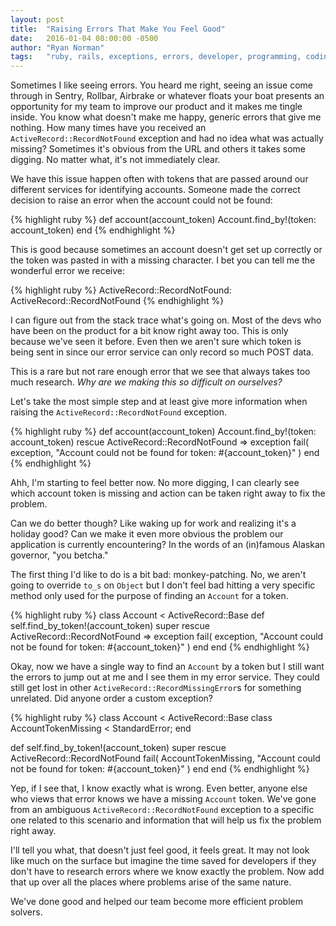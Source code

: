 ```yaml
---
layout: post
title:  "Raising Errors That Make You Feel Good"
date:   2016-01-04 08:00:00 -0500
author: "Ryan Norman"
tags:   "ruby, rails, exceptions, errors, developer, programming, coding"
---
```

Sometimes I like seeing errors. You heard me right, seeing an issue come through
in Sentry, Rollbar, Airbrake or whatever floats your boat presents an opportunity
for my team to improve our product and it makes me tingle inside. You know what
doesn't make me happy, generic errors that give me nothing. How many times have you
received an `ActiveRecord::RecordNotFound` exception and had no idea what was
actually missing? Sometimes it's obvious from the URL and others it takes some
digging. No matter what, it's not immediately clear.

We have this issue happen often with tokens that are passed around our different
services for identifying accounts. Someone made the correct decision to raise
an error when the account could not be found:

{% highlight ruby %}
  def account(account_token)
    Account.find_by!(token: account_token)
  end
{% endhighlight %}

This is good because sometimes an account doesn't get set up correctly or the
token was pasted in with a missing character. I bet you can tell me the wonderful
error we receive:

{% highlight ruby %}
  ActiveRecord::RecordNotFound: ActiveRecord::RecordNotFound
{% endhighlight %}

I can figure out from the stack trace what's going on. Most of the devs who have
been on the product for a bit know right away too. This is only because we've seen
it before. Even then we aren't sure which token is being sent in since our error
service can only record so much POST data.

This is a rare but not rare enough error that we see that always takes too much
research. *Why are we making this so difficult on ourselves?*

Let's take the most simple step and at least give more information
when raising the `ActiveRecord::RecordNotFound` exception.

{% highlight ruby %}
  def account(account_token)
    Account.find_by!(token: account_token)
  rescue ActiveRecord::RecordNotFound => exception
    fail(
      exception,
      "Account could not be found for token: #{account_token}"
    )
  end
{% endhighlight %}

Ahh, I'm starting to feel better now. No more digging, I can clearly see which
account token is missing and action can be taken right away to fix the problem.

Can we do better though? Like waking up for work and realizing it's a holiday good?
Can we make it even more obvious the problem our application is currently
encountering? In the words of an (in)famous Alaskan governor, "you betcha."

The first thing I'd like to do is a bit bad: monkey-patching. No, we
aren't going to override `to_s` on `Object` but I don't feel bad hitting a very
specific method only used for the purpose of finding an `Account` for a token.

{% highlight ruby %}
class Account < ActiveRecord::Base
  def self.find_by_token!(account_token)
    super
  rescue ActiveRecord::RecordNotFound => exception
    fail(
      exception,
      "Account could not be found for token: #{account_token}"
    )
  end
end
{% endhighlight %}

Okay, now we have a single way to find an `Account` by a token but I still want the
errors to jump out at me and I see them in my error service. They could still get
lost in other `ActiveRecord::RecordMissingError`s for something unrelated. Did
anyone order a custom exception?

{% highlight ruby %}
class Account < ActiveRecord::Base
  class AccountTokenMissing < StandardError; end

  def self.find_by_token!(account_token)
    super
  rescue ActiveRecord::RecordNotFound
    fail(
      AccountTokenMissing,
      "Account could not be found for token: #{account_token}"
    )
  end
end
{% endhighlight %}

Yep, if I see that, I know exactly what is wrong. Even better, anyone else who
views that error knows we have a missing `Account` token. We've gone from an ambiguous
`ActiveRecord::RecordNotFound` exception to a specific one related to this scenario
and information that will help us fix the problem right away.

I'll tell you what, that doesn't just feel good, it feels great. It may not look
like much on the surface but imagine the time saved for developers if they don't
have to research errors where we know exactly the problem. Now add that up over
all the places where problems arise of the same nature.

We've done good and helped our team become more efficient problem solvers.
